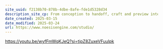 ```yaml
---
site_uuid: f2138b70-878b-4dbe-8afe-fde1d5328d34
description_site_cp: From conception to handoff, craft and preview interfaces in our next-generation visual design tool.Turn your vision into reality, no coding required.
date_created: 2025-03-15
date_modified: 2025-03-24
url: https://www.noesisengine.com/studio/
---
```

https://youtu.be/wyfFmWqKJeQ?si=tipZ8ZuxeVFuulpk
